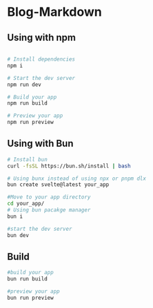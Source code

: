 # Blog-Markdown

## Using with npm

```bash

# Install dependencies
npm i

# Start the dev server
npm run dev

# Build your app
npm run build

# Preview your app
npm run preview
```


## Using with Bun

```bash
# Install bun
curl -fsSL https://bun.sh/install | bash

# Using bunx instead of using npx or pnpm dlx
bun create svelte@latest your_app

#Move to your app directory
cd your_app/
# Using bun pacakge manager
bun i

#start the dev server
bun dev

```

## Build

```bash
#build your app
bun run build

#preview your app
bun run preview
```
